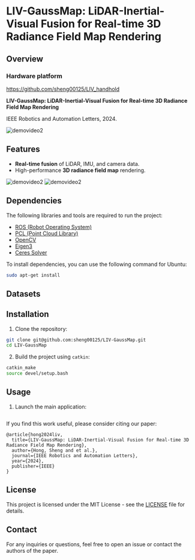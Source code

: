 
# LIV-GaussMap: LiDAR-Inertial-Visual Fusion for Real-time 3D Radiance Field Map Rendering



## Overview

### Hardware platform

https://github.com/sheng00125/LIV_handhold

**LIV-GaussMap: LiDAR-Inertial-Visual Fusion for Real-time 3D Radiance Field Map Rendering**  
 
IEEE Robotics and Automation Letters, 2024.


![demovideo2](./fig/opt2.gif)



## Features

- **Real-time fusion** of LiDAR, IMU, and camera data.
- High-performance **3D radiance field map** rendering.

![demovideo2](./fig/HKU.gif)
![demovideo2](./fig/rb.gif)



## Dependencies

The following libraries and tools are required to run the project:

- [ROS (Robot Operating System)](https://www.ros.org/)
- [PCL (Point Cloud Library)](https://pointclouds.org/)
- [OpenCV](https://opencv.org/)
- [Eigen3](https://eigen.tuxfamily.org/dox/)
- [Ceres Solver](http://ceres-solver.org/)

To install dependencies, you can use the following command for Ubuntu:

```bash
sudo apt-get install 
```
## Datasets

## Installation

1. Clone the repository:

```bash
git clone git@github.com:sheng00125/LIV-GaussMap.git
cd LIV-GaussMap
```

2. Build the project using `catkin`:

```bash
catkin_make
source devel/setup.bash
```

## Usage

1. Launch the main application:

```bash

```

If you find this work useful, please consider citing our paper:

```
@article{hong2024liv,
  title={LIV-GaussMap: LiDAR-Inertial-Visual Fusion for Real-time 3D Radiance Field Map Rendering},
  author={Hong, Sheng and et al.},
  journal={IEEE Robotics and Automation Letters},
  year={2024},
  publisher={IEEE}
}
```



## License

This project is licensed under the MIT License - see the [LICENSE](LICENSE) file for details.

## Contact

For any inquiries or questions, feel free to open an issue or contact the authors of the paper.
